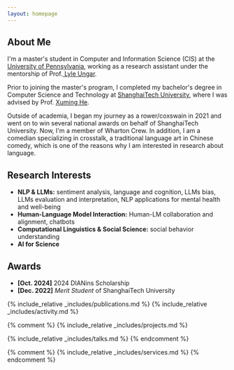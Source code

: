 ```yaml
---
layout: homepage
---
```


## About Me
I'm a master's student in Computer and Information Science (CIS) at the<a href="https://www.upenn.edu/" target="_blank"> University of Pennsylvania</a>, working as a research assistant under the mentorship of Prof.<a href="https://www.cis.upenn.edu/~ungar/" target="_blank"> Lyle Ungar</a>. 

<!-- My research involves developing statistical models that cater to high-dimensional complex data, such as functional and imaging data. This endeavor confronts two main challenges: First, how to define a metric with self-consistent property to cluster a population into subgroups, based on rich and complex tensor data for each individual. Second, how to develop a semi-supervised clustering algorithm, directed by a specific label, to accurately identify subgroups that align closely with a target subgroup of interest. -->

<!-- In the summer of 2022, I had the opportunity to work as a Research Data Scientist Intern at <a href="https://about.google" target="_blank"> Google</a>, where I applied my statistical skills to real-world problems. -->

Prior to joining the master's program, I completed my bachelor's degree in Computer Science and Technology at <a href="https://www.shanghaitech.edu.cn/eng/" target = "_blank"> ShanghaiTech University</a>, where I was advised by Prof. <a href= "https://xmhe.bitbucket.io/" target = "_blank"> Xuming He</a>.

Outside of academia, I began my journey as a rower/coxswain in 2021 and went on to win several national awards on behalf of ShanghaiTech University. Now, I'm a member of Wharton Crew. In addition, I am a comedian specializing in crosstalk, a traditional language art in Chinese comedy, which is one of the reasons why I am interested in research about language.


## Research Interests
- **NLP & LLMs:** sentiment analysis, language and cognition, LLMs bias, LLMs evaluation and interpretation, NLP applications for mental health and well-being
- **Human-Language Model Interaction:** Human-LM collaboration and alignment, chatbots
- **Computational Linguistics & Social Science:** social behavior understanding
- **AI for Science** 

## Awards
- **[Oct. 2024]** 2024 DIANins Scholarship
- **[Dec. 2022]** *Merit Student* of ShanghaiTech University


{% include_relative _includes/publications.md %}
{% include_relative _includes/activity.md %}

{% comment %}
{% include_relative _includes/projects.md %}

{% include_relative _includes/talks.md %}
{% endcomment %}
<!-- ## Collaboration

- **[Feb. 2023]** <a href="https://www.sciencedirect.com/science/article/pii/S089990072200346X" target="_blank">*Low muscle mass is associated with a higher risk of all–cause and cardiovascular disease–specific mortality in cancer survivors*</a> has been accepted by **Nutrition**.  -->

{% comment %}
{% include_relative _includes/services.md %}
{% endcomment %}

<!-- ## Resources
- <a href="https://github.com/Hanchao-Zhang/LeetCode-Prep/blob/main/main.pdf" target="_blank">*A Coding Question Prep*</a> by Hanchao Zhang
- <a href="https://github.com/Hanchao-Zhang/LeetQuant-Note/blob/main/Prep/Quant%20Research.pdf" target="_blank">*A Quantatitive Research Interview Prep*</a> by Hanchao Zhang
https://yuhangzhou88.github.io/ESL_Solution/ 
- <a href="https://yuhangzhou88.github.io/ESL_Solution/" target="_blank">*A Solution Manual of The Elements of Statistical Learning*</a> by Yuhang Zhou  -->
